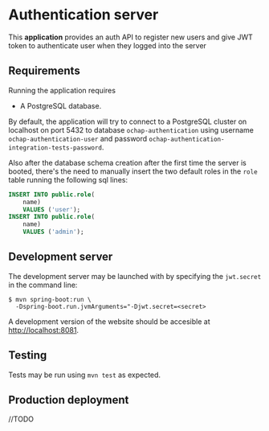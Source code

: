 # Authentication server

This **application** provides an auth API to register new users and give JWT token to authenticate user when they logged
into the server

## Requirements

Running the application requires

- A PostgreSQL database.

By default, the application will try to connect to a PostgreSQL cluster on
localhost on port 5432 to database `ochap-authentication` using username
`ochap-authentication-user` and password `ochap-authentication-integration-tests-password`.

Also after the database schema creation after the first time the server is booted, there's the need 
to manually insert the two default roles in the `role` table running the following sql lines:
```sql
INSERT INTO public.role(
	name)
	VALUES ('user');
INSERT INTO public.role(
	name)
	VALUES ('admin');
```

## Development server

The development server may be launched with by specifying the
`jwt.secret` in the command line:

```console
$ mvn spring-boot:run \
  -Dspring-boot.run.jvmArguments="-Djwt.secret=<secret>
```

A development version of the website should be accesible at
<http://localhost:8081>.


## Testing

Tests may be run using `mvn test` as expected.

## Production deployment

//TODO


